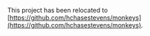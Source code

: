This project has been relocated to [https://github.com/hchasestevens/monkeys](https://github.com/hchasestevens/monkeys).
